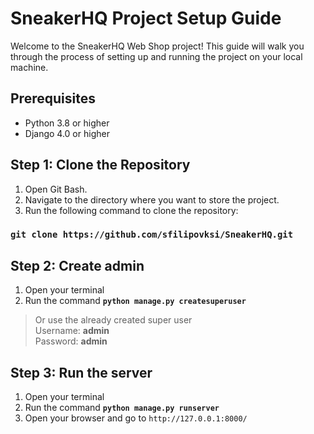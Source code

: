 # SneakerHQ Project Setup Guide

Welcome to the SneakerHQ Web Shop project! This guide will walk you through the process of setting up and running the project on your local machine.

## Prerequisites

- Python 3.8 or higher
- Django 4.0 or higher

## Step 1: Clone the Repository

1. Open Git Bash.
2. Navigate to the directory where you want to store the project.
3. Run the following command to clone the repository:

### **```git clone https://github.com/sfilipovksi/SneakerHQ.git```**

## Step 2: Create admin

1. Open your terminal
2. Run the command **```python manage.py createsuperuser```**

>Or use the already created super user <br>
>Username: **admin**    
>Password: **admin**

## Step 3: Run the server

1. Open your terminal
2. Run the command __```python manage.py runserver```__
3. Open your browser and go to ```http://127.0.0.1:8000/```



